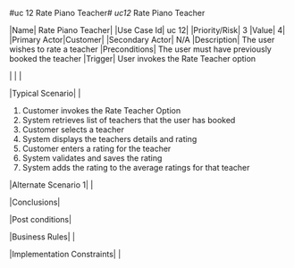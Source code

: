 #uc 12 Rate Piano Teacher# 
*uc12* Rate Piano Teacher 

|Name| Rate Piano Teacher|
|Use Case Id| uc 12|
|Priority/Risk| 3
|Value| 4|
|Primary Actor|Customer|
|Secondary Actor| N/A
|Description| The user wishes to rate a teacher 
|Preconditions| The user must have previously booked the teacher
|Trigger| User invokes the Rate Teacher option
 
 | | | 
 
 |Typical Scenario| | 
 1. Customer invokes the Rate Teacher Option
 2. System retrieves list of teachers that the user has booked
 3. Customer selects a teacher
 4. System displays the teachers details and rating 
 5. Customer enters a rating for the teacher
 6. System validates and saves the rating
 7. System adds the rating to the average ratings for that teacher
 
 |Alternate Scenario 1| |
 
 |Conclusions|
 
 |Post conditions|
 
 |Business Rules| |
 
 |Implementation Constraints| |
